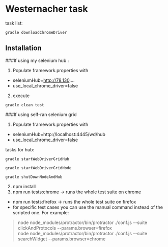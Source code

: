 # Westernacher task
task list:
```
gradle downloadChromeDriver
```

## Installation
###If using my selenium hub :
1. Populate framework.properties with
 * seleniumHub=http://78.130....
 * use_local_chrome_driver=false
2. execute 
```
gradle clean test
```

###If using self-ran selenium grid 
1. Populate framework.properties with  
 * seleniumHub=http://localhost:4445/wd/hub   
 * use_local_chrome_driver=false 
  
  tasks for hub:
```
gradle startWebDriverGridHub
```
```
gradle startWebDriverGridNode
```
```
gradle shutDownNodeAndHub
```




2. npm install  
3. npm run tests:chrome -> runs the whole test suite on chrome
 * npm run tests:firefox -> runs the whole test suite on firefox
 * for specific test cases you can use the manual command instead of the scripted one. For example:
>  node node_modules/protractor/bin/protractor ./conf.js --suite clickAndProtocols --params.browser=firefox  
>  node node_modules/protractor/bin/protractor ./conf.js --suite searchWidget --params.browser=chrome
